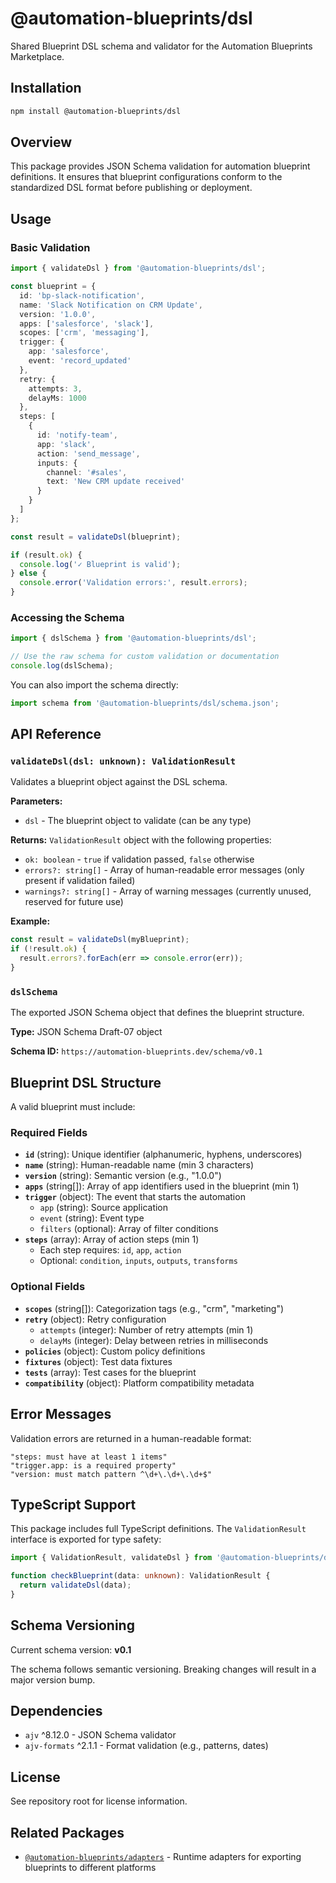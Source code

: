 # @automation-blueprints/dsl

Shared Blueprint DSL schema and validator for the Automation Blueprints Marketplace.

## Installation

```bash
npm install @automation-blueprints/dsl
```

## Overview

This package provides JSON Schema validation for automation blueprint definitions. It ensures that blueprint configurations conform to the standardized DSL format before publishing or deployment.

## Usage

### Basic Validation

```typescript
import { validateDsl } from '@automation-blueprints/dsl';

const blueprint = {
  id: 'bp-slack-notification',
  name: 'Slack Notification on CRM Update',
  version: '1.0.0',
  apps: ['salesforce', 'slack'],
  scopes: ['crm', 'messaging'],
  trigger: {
    app: 'salesforce',
    event: 'record_updated'
  },
  retry: {
    attempts: 3,
    delayMs: 1000
  },
  steps: [
    {
      id: 'notify-team',
      app: 'slack',
      action: 'send_message',
      inputs: {
        channel: '#sales',
        text: 'New CRM update received'
      }
    }
  ]
};

const result = validateDsl(blueprint);

if (result.ok) {
  console.log('✓ Blueprint is valid');
} else {
  console.error('Validation errors:', result.errors);
}
```

### Accessing the Schema

```typescript
import { dslSchema } from '@automation-blueprints/dsl';

// Use the raw schema for custom validation or documentation
console.log(dslSchema);
```

You can also import the schema directly:

```typescript
import schema from '@automation-blueprints/dsl/schema.json';
```

## API Reference

### `validateDsl(dsl: unknown): ValidationResult`

Validates a blueprint object against the DSL schema.

**Parameters:**
- `dsl` - The blueprint object to validate (can be any type)

**Returns:** `ValidationResult` object with the following properties:
- `ok: boolean` - `true` if validation passed, `false` otherwise
- `errors?: string[]` - Array of human-readable error messages (only present if validation failed)
- `warnings?: string[]` - Array of warning messages (currently unused, reserved for future use)

**Example:**

```typescript
const result = validateDsl(myBlueprint);
if (!result.ok) {
  result.errors?.forEach(err => console.error(err));
}
```

### `dslSchema`

The exported JSON Schema object that defines the blueprint structure.

**Type:** JSON Schema Draft-07 object

**Schema ID:** `https://automation-blueprints.dev/schema/v0.1`

## Blueprint DSL Structure

A valid blueprint must include:

### Required Fields

- **`id`** (string): Unique identifier (alphanumeric, hyphens, underscores)
- **`name`** (string): Human-readable name (min 3 characters)
- **`version`** (string): Semantic version (e.g., "1.0.0")
- **`apps`** (string[]): Array of app identifiers used in the blueprint (min 1)
- **`trigger`** (object): The event that starts the automation
  - `app` (string): Source application
  - `event` (string): Event type
  - `filters` (optional): Array of filter conditions
- **`steps`** (array): Array of action steps (min 1)
  - Each step requires: `id`, `app`, `action`
  - Optional: `condition`, `inputs`, `outputs`, `transforms`

### Optional Fields

- **`scopes`** (string[]): Categorization tags (e.g., "crm", "marketing")
- **`retry`** (object): Retry configuration
  - `attempts` (integer): Number of retry attempts (min 1)
  - `delayMs` (integer): Delay between retries in milliseconds
- **`policies`** (object): Custom policy definitions
- **`fixtures`** (object): Test data fixtures
- **`tests`** (array): Test cases for the blueprint
- **`compatibility`** (object): Platform compatibility metadata

## Error Messages

Validation errors are returned in a human-readable format:

```
"steps: must have at least 1 items"
"trigger.app: is a required property"
"version: must match pattern ^\d+\.\d+\.\d+$"
```

## TypeScript Support

This package includes full TypeScript definitions. The `ValidationResult` interface is exported for type safety:

```typescript
import { ValidationResult, validateDsl } from '@automation-blueprints/dsl';

function checkBlueprint(data: unknown): ValidationResult {
  return validateDsl(data);
}
```

## Schema Versioning

Current schema version: **v0.1**

The schema follows semantic versioning. Breaking changes will result in a major version bump.

## Dependencies

- `ajv` ^8.12.0 - JSON Schema validator
- `ajv-formats` ^2.1.1 - Format validation (e.g., patterns, dates)

## License

See repository root for license information.

## Related Packages

- [`@automation-blueprints/adapters`](../adapters/README.md) - Runtime adapters for exporting blueprints to different platforms
